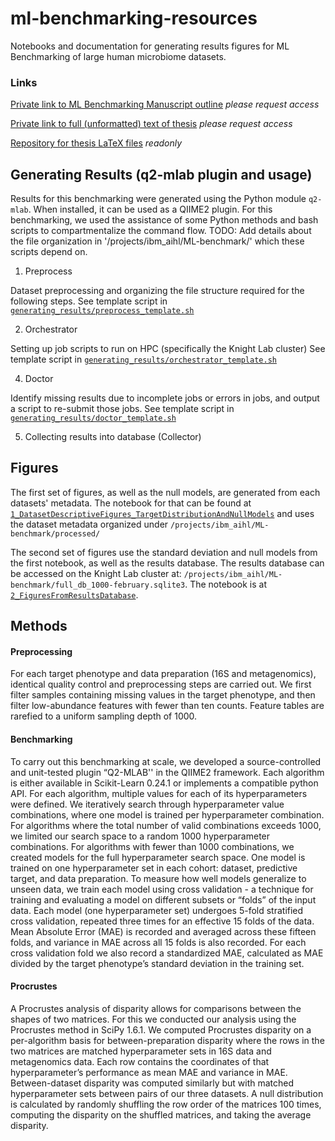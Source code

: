 # ml-benchmarking-resources
Notebooks and documentation for generating results figures for ML Benchmarking of large human microbiome datasets. 

### Links
[Private link to ML Benchmarking Manuscript outline](https://docs.google.com/document/d/1Jq_JWOTeUNFgRxiokDgai_2WRoIyny_32ajOhJ0UsAc/edit?usp=sharing) _please request access_

[Private link to full (unformatted) text of thesis](https://docs.google.com/document/d/1m3jhGqpkqILfhm8qqIfTDrg2MLY5hdQg5CtdFhpa5VI/edit?usp=sharing) _please request access_

[Repository for thesis LaTeX files](https://www.overleaf.com/read/fyrynncfhwvj) _readonly_

## Generating Results (q2-mlab plugin and usage)
Results for this benchmarking were generated using the Python module `q2-mlab`. When installed, it can be used as a QIIME2 plugin. For this benchmarking, we used the assistance of some Python methods and bash scripts to compartmentalize the command flow. 
TODO: Add details about the file organization in '/projects/ibm_aihl/ML-benchmark/' which these scripts depend on.

1. Preprocess

Dataset preprocessing and organizing the file structure required for the following steps.
See template script in [`generating_results/preprocess_template.sh`](generating_results/preprocess_template.sh)

2. Orchestrator

Setting up job scripts to run on HPC (specifically the Knight Lab cluster)
See template script in [`generating_results/orchestrator_template.sh`](generating_results/orchestrator_template.sh)

4. Doctor

Identify missing results due to incomplete jobs or errors in jobs, and output a script to re-submit those jobs.
See template script in [`generating_results/doctor_template.sh`](generating_results/doctor_template.sh)
 
5. Collecting results into database (Collector)
 
## Figures
The first set of figures, as well as the null models, are generated from each datasets' metadata.
The notebook for that can be found at [`1_DatasetDescriptiveFigures_TargetDistributionAndNullModels`](1_DatasetDescriptiveFigures_TargetDistributionAndNullModels) and uses the dataset metadata organized under `/projects/ibm_aihl/ML-benchmark/processed/`

The second set of figures use the standard deviation and null models from the first notebook, as well as the results database.
The results database can be accessed on the Knight Lab cluster at: `/projects/ibm_aihl/ML-benchmark/full_db_1000-february.sqlite3`.
The notebook is at [`2_FiguresFromResultsDatabase`](2_FiguresFromResultsDatabase).


## Methods
#### Preprocessing
For each target phenotype and data preparation (16S and metagenomics), identical quality control and preprocessing steps are carried out. We first filter samples containing missing values in the target phenotype, and then filter low-abundance features with fewer than ten counts. Feature tables are rarefied to a uniform sampling depth of 1000.

#### Benchmarking
To carry out this benchmarking at scale, we developed a source-controlled and unit-tested plugin “Q2-MLAB'' in the QIIME2 framework. Each algorithm is either available in Scikit-Learn 0.24.1 or implements a compatible python API. For each algorithm, multiple values for each of its hyperparameters were defined. We iteratively search through hyperparameter value combinations, where one model is trained per hyperparameter combination. For algorithms where the total number of valid combinations exceeds 1000, we limited our search space to a random 1000 hyperparameter combinations. For algorithms with fewer than 1000 combinations, we created models for the full hyperparameter search space. One model is trained on one hyperparameter set in each cohort: dataset, predictive target, and data preparation. To measure how well models generalize to unseen data, we train each model using cross validation - a technique for training and evaluating a model on different subsets or “folds” of the input data. Each model (one hyperparameter set) undergoes 5-fold stratified cross validation, repeated three times for an effective 15 folds of the data. Mean Absolute Error (MAE) is recorded and averaged across these fifteen folds, and variance in MAE across all 15 folds is also recorded. For each cross validation fold we also record a standardized MAE, calculated as MAE divided by the target phenotype’s standard deviation in the training set.

#### Procrustes
A Procrustes analysis of disparity allows for comparisons between the shapes of two matrices. For this we conducted our analysis using the Procrustes method in SciPy 1.6.1. We computed Procrustes disparity on a per-algorithm basis for between-preparation disparity where the rows in the two matrices are matched hyperparameter sets in 16S data and metagenomics data. Each row contains the coordinates of that hyperparameter’s performance as mean MAE and variance in MAE. Between-dataset disparity was computed similarly but with matched hyperparameter sets between pairs of our three datasets. A null distribution is calculated by randomly shuffling the row order of the matrices 100 times, computing the disparity on the shuffled matrices, and taking the average disparity.

